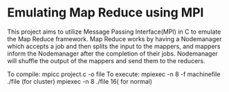 # Emulating Map Reduce using MPI
 This project aims to utilize Message Passing Interface(MPI) in C to emulate the Map Reduce framework. Map Reduce works by having a Nodemanager which accepts a job and then splits the input to the mappers, and mappers inform the Nodemanager after the completion of their jobs. Nodemanager will shuffle the output of the mappers and send them to the reducers. 


To compile: 
            mpicc project.c -o file
To execute: 
            mpiexec -n 8 -f machinefile ./file (for cluster)
            mpiexec -n 8 ./file 16( for normal)
